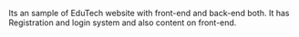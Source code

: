 Its an sample of EduTech website with front-end and back-end both.
It has Registration and login system and also content on front-end.
